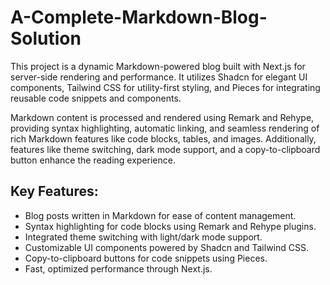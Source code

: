 # A-Complete-Markdown-Blog-Solution

This project is a dynamic Markdown-powered blog built with Next.js for server-side rendering and performance. It utilizes Shadcn for elegant UI components, Tailwind CSS for utility-first styling, and Pieces for integrating reusable code snippets and components.

Markdown content is processed and rendered using Remark and Rehype, providing syntax highlighting, automatic linking, and seamless rendering of rich Markdown features like code blocks, tables, and images. Additionally, features like theme switching, dark mode support, and a copy-to-clipboard button enhance the reading experience.

## Key Features:

- Blog posts written in Markdown for ease of content management.
- Syntax highlighting for code blocks using Remark and Rehype plugins.
- Integrated theme switching with light/dark mode support.
- Customizable UI components powered by Shadcn and Tailwind CSS.
- Copy-to-clipboard buttons for code snippets using Pieces.
- Fast, optimized performance through Next.js.
